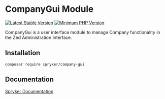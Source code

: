 # CompanyGui Module
[![Latest Stable Version](https://poser.pugx.org/spryker/company-gui/v/stable.svg)](https://packagist.org/packages/spryker/company-gui)
[![Minimum PHP Version](https://img.shields.io/badge/php-%3E%3D%208.1-8892BF.svg)](https://php.net/)

CompanyGui is a user interface module to manage Company functionality in the Zed Administration Interface.

## Installation

```
composer require spryker/company-gui
```

## Documentation

[Spryker Documentation](https://docs.spryker.com)
